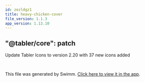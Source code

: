 ```yaml
---
id: zezldgz1
title: heavy-chicken-cover
file_version: 1.1.3
app_version: 1.13.10
---
```


## "@tabler/core": patch

Update Tabler Icons to version 2.20 with 37 new icons added

<br/>

This file was generated by Swimm. [Click here to view it in the app](https://swimm-web-app.web.app/repos/Z2l0aHViJTNBJTNBdGFibGVyJTNBJTNBc2h1anV1dQ==/docs/zezldgz1).
